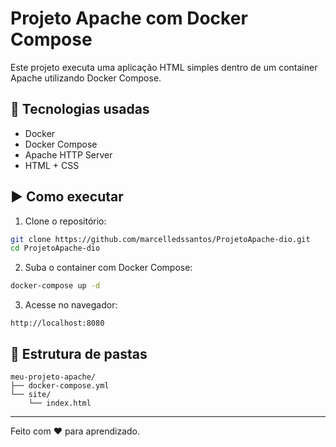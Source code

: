 # Projeto Apache com Docker Compose

Este projeto executa uma aplicação HTML simples dentro de um container Apache utilizando Docker Compose.

## 🔧 Tecnologias usadas
- Docker
- Docker Compose
- Apache HTTP Server
- HTML + CSS

## ▶️ Como executar

1. Clone o repositório:

```bash
git clone https://github.com/marcelledssantos/ProjetoApache-dio.git
cd ProjetoApache-dio
```

2. Suba o container com Docker Compose:

```bash
docker-compose up -d
```

3. Acesse no navegador:

```
http://localhost:8080
```

## 📁 Estrutura de pastas

```
meu-projeto-apache/
├── docker-compose.yml
└── site/
    └── index.html
```

---

Feito com ❤️ para aprendizado.
